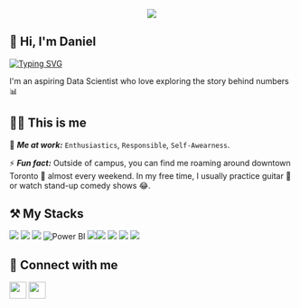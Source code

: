<p  align="center"><img src = "Pink & Blue Futuristic Gaming Channel Youtube Intro.gif"></p>

## 👋 Hi, I'm Daniel  

[![Typing SVG](https://readme-typing-svg.herokuapp.com?font=robust&size=25&duration=3000&pause=1000&color=0059F7&width=435&lines=Nice+to+meet+you!;I'm+an+Aspiring+Data+Scientist+)](https://git.io/typing-svg)

I'm an aspiring Data Scientist who love exploring the story behind numbers 📊

## 🙋‍♂️ This is me 
🏢 ***Me at work:*** ```Enthusiastics```, ```Responsible```, ```Self-Awearness```. 

⚡ ***Fun fact:*** Outside of campus, you can find me roaming around downtown Toronto 🚶 almost every weekend. In my free time, I usually practice guitar 🎸 or watch stand-up comedy shows 😂.
 
## ⚒️ My Stacks
<img src="https://img.shields.io/badge/Python-FFD43B?style=for-the-badge&logo=python&logoColor=blue"> <img src="https://img.shields.io/badge/MySQL-005C84?style=for-the-badge&logo=mysql&logoColor=white"> <img src="https://img.shields.io/badge/PostgreSQL-316192?style=for-the-badge&logo=postgresql&logoColor=white">
![Power BI](https://img.shields.io/badge/PowerBI-F2C811?style=for-the-badge&logo=Power%20BI&logoColor=black) <img src="https://img.shields.io/badge/Tableau-E97627?style=for-the-badge&logo=Tableau&logoColor=white"><img src="https://img.shields.io/badge/Microsoft_Excel-217346?style=for-the-badge&logo=microsoft-excel&logoColor=white">
<img src="https://img.shields.io/badge/numpy-%23013243.svg?style=for-the-badge&logo=numpy&logoColor=white">
<img src="https://img.shields.io/badge/Pandas-2C2D72?style=for-the-badge&logo=pandas&logoColor=white"> <img src="https://img.shields.io/badge/scikit--learn-%23F7931E.svg?style=for-the-badge&logo=scikit-learn&logoColor=white"> 

## 🤝 Connect with me
[<img src="https://user-images.githubusercontent.com/75436284/212133009-3bd6b322-4773-425a-8a8a-2f75f43e1539.png" aligh='left' width='30' />](https://www.linkedin.com/in/danieltrn/) [<img src="https://cdn4.iconfinder.com/data/icons/logos-and-brands/512/189_Kaggle_logo_logos-512.png" width='30' />](https://www.kaggle.com/danielggak/code) 
